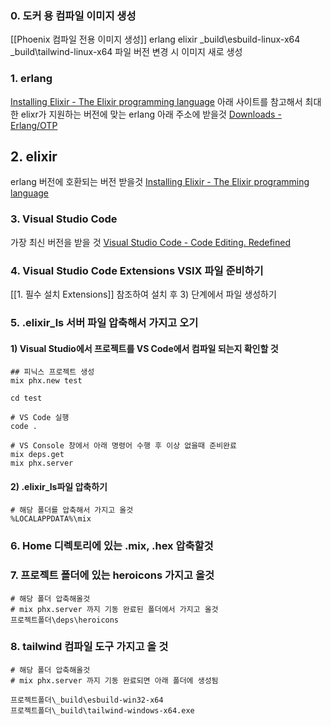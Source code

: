 
### 0. 도커 용 컴파일 이미지 생성
[[Phoenix 컴파일 전용 이미지 생성]]
erlang
elixir
\_build\esbuild-linux-x64
\_build\tailwind-linux-x64
파일 버전 변경 시 이미지 새로 생성
### 1. erlang
[Installing Elixir - The Elixir programming language](https://elixir-lang.org/install.html)
아래 사이트를 참고해서 최대한 elixr가 지원하는 버전에 맞는 erlang 아래 주소에 받을것
[Downloads - Erlang/OTP](https://www.erlang.org/downloads)
## 2. elixir
erlang 버전에 호환되는  버전 받을것
[Installing Elixir - The Elixir programming language](https://elixir-lang.org/install.html)

### 3. Visual Studio Code
가장 최신 버전을 받을 것
[Visual Studio Code - Code Editing. Redefined](https://code.visualstudio.com/)

### 4. Visual Studio Code Extensions VSIX 파일 준비하기
[[1. 필수 설치 Extensions]]  참조하여 설치 후 3) 단계에서 파일 생성하기

### 5. .elixir_ls 서버 파일 압축해서 가지고 오기
#### 1) Visual Studio에서 프로젝트를 VS Code에서 컴파일 되는지 확인할 것 
```
## 피닉스 프로젝트 생성
mix phx.new test

cd test

# VS Code 실행
code .

# VS Console 창에서 아래 명령어 수행 후 이상 없을때 준비완료
mix deps.get
mix phx.server

```

#### 2) .elixir_ls파일 압축하기
```
# 해당 폴더를 압축해서 가지고 올것
%LOCALAPPDATA%\mix
```

### 6. Home 디렉토리에 있는 .mix, .hex 압축할것

### 7. 프로젝트 폴더에 있는 heroicons 가지고 올것
```
# 해당 폴더 압축해올것
# mix phx.server 까지 기동 완료된 폴더에서 가지고 올것
프로젝트폴더\deps\heroicons
```

### 8. tailwind 컴파일 도구 가지고 올 것
```
# 해당 폴더 압축해올것
# mix phx.server 까지 기동 완료되면 아래 폴더에 생성됨

프로젝트폴더\_build\esbuild-win32-x64
프로젝트폴더\_build\tailwind-windows-x64.exe
```

